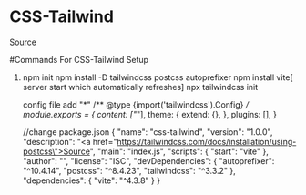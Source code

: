 # CSS-Tailwind
<a href="https://tailwindcss.com/docs/installation/using-postcss">Source</a>

#Commands For CSS-Tailwind Setup
<ol>
<li>
npm init
npm install -D tailwindcss postcss autoprefixer
npm install vite[ server start which automatically refreshes]
npx tailwindcss init
</li>

config file add "*"
/** @type {import('tailwindcss').Config} */
module.exports = {
  content: ["*"],
  theme: {
    extend: {},
  },
  plugins: [],
}

//change package.json
{
  "name": "css-tailwind",
  "version": "1.0.0",
  "description": "<a href=\"https://tailwindcss.com/docs/installation/using-postcss\">Source</a>",
  "main": "index.js",
  "scripts": {
    "start": "vite"
  },
  "author": "",
  "license": "ISC",
  "devDependencies": {
    "autoprefixer": "^10.4.14",
    "postcss": "^8.4.23",
    "tailwindcss": "^3.3.2"
  },
  "dependencies": {
    "vite": "^4.3.8"
  }
}

<ol>